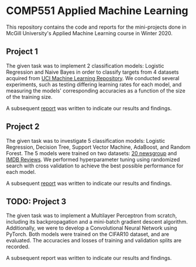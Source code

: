 # COMP551 Applied Machine Learning

This repository contains the code and reports for the mini-projects done in McGill University's Applied Machine Learning course in Winter 2020.

## Project 1
The given task was to implement 2 classification models: Logistic Regression and Naive Bayes in order to classify targets from 4 datasets acquired from [UCI Machine Learning Repository](https://archive.ics.uci.edu/ml/datasets.php). We conducted several experiments, such as testing differing learning rates for each model, and measuring the models' corresponding accuracies as a function of the size of the training size. 

A subsequent [report](project1/writeup.pdf) was written to indicate our results and findings.

## Project 2
The given task was to investigate 5 classification models: Logistic Regression, Decision Tree, Support Vector Machine, AdaBoost, and Random Forest. The 5 models were trained on two datasets: [20 newsgroup](https://scikit-learn.org/stable/modules/generated/sklearn.datasets.fetch_20newsgroups.html?highlight=newsgroup#sklearn.datasets.fetch_20newsgroups) and [IMDB Reviews](https://ai.stanford.edu/~amaas/data/sentiment/). We performed hyperparameter tuning using randomized search with cross validation to achieve the best possible performance for each model. 

A subsequent [report](project2/writeup.pdf) was written to indicate our results and findings.

## TODO: Project 3
The given task was to implement a Multilayer Perceptron from scratch, including its backpropagation and a mini-batch gradient descent algorithm. Additionally, we were to develop a Convolutional Neural Network using PyTorch. Both models were trained on the CIFAR10 dataset, and are evaluated. The accuracies and losses of training and validation splits are recorded.

A subsequent report was written to indicate our results and findings.

